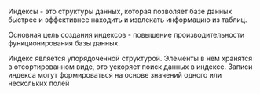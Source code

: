 Индексы - это структуры данных, которая позволяет базе данных быстрее и эффективнее находить и извлекать информацию из таблиц. 

Основная цель создания индексов - повышение производительности функционирования базы данных.

Индекс является упорядоченной структурой. Элементы в нем хранятся в отсортированном виде, это ускоряет поиск данных в индексе.
Записи индекса могут формироваться на основе значений одного или нескольких полей 


